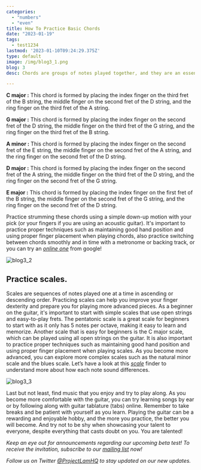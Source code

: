 ```yaml
---
categories: 
  - "numbers"
  - "even"
title: How To Practice Basic Chords
date: "2023-01-19"
tags:
  - test1234
lastmod: '2023-01-10T09:24:29.375Z'
type: default
image: /img/blog3_1.png
blog: 3
desc: Chords are groups of notes played together, and they are an essential part of playing the guitar.  Some basic chords that are great for beginners to learn include

---
```


  
**C major :** 
 This chord is formed by placing the index finger on the third fret of the B string, the middle finger on the second fret of the D string, and the ring finger on the third fret of the A string.

**G major :**
 This chord is formed by placing the index finger on the second fret of the D string, the middle finger on the third fret of the G string, and the ring finger on the third fret of the B string. 

**A minor :**
 This chord is formed by placing the index finger on the second fret of the E string, the middle finger on the second fret of the A string, and the ring finger on the second fret of the D string.

**D major :**
 This chord is formed by placing the index finger on the second fret of the A string, the middle finger on the third fret of the D string, and the ring finger on the second fret of the G string.

**E major :**
 This chord is formed by placing the index finger on the first fret of the B string, the middle finger on the second fret of the G string, and the ring finger on the second fret of the D string.

Practice strumming these chords using a simple down-up motion with your pick (or your fingers if you are using an acoustic guitar). It's important to practice proper techniques such as maintaining good hand position and using proper finger placement when playing chords, also practice switching between chords smoothly and in time with a metronome or backing track, or you can try an _[online one](https://g.co/kgs/MRezTP)_ from google!


![blog3_2](/img/blog3_2.png)

## Practice scales. 
Scales are sequences of notes played one at a time in ascending or descending order. Practicing scales can help you improve your finger dexterity and prepare you for playing more advanced pieces. As a beginner on the guitar, it's important to start with simple scales that use open strings and easy-to-play frets. The pentatonic scale is a great scale for beginners to start with as it only has 5 notes per octave, making it easy to learn and memorize. Another scale that is easy for beginners is the C major scale, which can be played using all open strings on the guitar. It is also important to practice proper techniques such as maintaining good hand position and using proper finger placement when playing scales. As you become more advanced, you can explore more complex scales such as the natural minor scale and the blues scale. Let’s have a look at this _[scale](https://www.all-guitar-chords.com/scales)_  finder to understand more about how each note sound differences. 

![blog3_3](/img/blog3_3.png)

Last but not least, find music that you enjoy and try to play along. As you become more comfortable with the guitar, you can try learning songs by ear or by following along with guitar tablature (tabs) online. Remember to take breaks and be patient with yourself as you learn. Playing the guitar can be a rewarding and enjoyable hobby, and the more you practice, the better you will become. And try not to be shy when showcasing your talent to everyone, despite everything that casts doubt on you. You are talented!

*Keep an eye out for announcements regarding our upcoming beta test! To receive the invitation, subscribe to our _[mailing list](#mailing)_ now!*

*Follow us on Twitter  _[@ProjectLamHQ](https://twitter.com/ProjectLamHQ)_  to stay updated on our new updates.*

